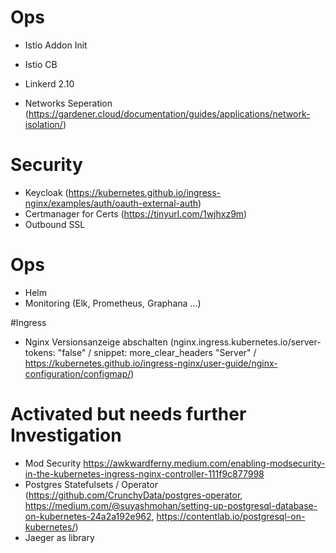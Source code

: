 # Ops
- Istio Addon Init
- Istio CB

- Linkerd 2.10
- Networks Seperation (https://gardener.cloud/documentation/guides/applications/network-isolation/)


# Security
- Keycloak (https://kubernetes.github.io/ingress-nginx/examples/auth/oauth-external-auth)
- Certmanager for Certs (https://tinyurl.com/1wjhxz9m)
- Outbound SSL

# Ops
- Helm
- Monitoring (Elk, Prometheus, Graphana ...)

#Ingress
- Nginx Versionsanzeige abschalten (nginx.ingress.kubernetes.io/server-tokens: "false" / snippet: more_clear_headers "Server" / https://kubernetes.github.io/ingress-nginx/user-guide/nginx-configuration/configmap/)
  
# Activated but needs further Investigation
- Mod Security https://awkwardferny.medium.com/enabling-modsecurity-in-the-kubernetes-ingress-nginx-controller-111f9c877998
- Postgres Statefulsets / Operator (https://github.com/CrunchyData/postgres-operator, https://medium.com/@suyashmohan/setting-up-postgresql-database-on-kubernetes-24a2a192e962, https://contentlab.io/postgresql-on-kubernetes/)
- Jaeger as library